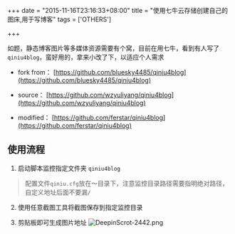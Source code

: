 +++
date = "2015-11-16T23:16:33+08:00"
title = "使用七牛云存储创建自己的图床,用于写博客"
tags = ['OTHERS']

+++

如题，静态博客图片等多媒体资源需要有个窝，目前在用七牛，看到有人写了`qiniu4blog`，蛮好用的，拿来小改了下，以适应个人需求

- fork from：
[https://github.com/bluesky4485/qiniu4blog](https://github.com/bluesky4485/qiniu4blog) 

- source：
[https://github.com/wzyuliyang/qiniu4blog](https://github.com/wzyuliyang/qiniu4blog) 

- modified：
[https://github.com/ferstar/qiniu4blog](https://github.com/ferstar/qiniu4blog) 

## 使用流程

1. 启动脚本监控指定文件夹
`qiniu4blog`
> 配置文件`qiniu.cfg`放在～目录下，注意监控目录路径需要指明绝对路径，自定义地址后面不要漏`/`

2. 使用任意截图工具将截图保存到指定监控目录

3. 剪贴板即可生成图片地址
![DeepinScrot-2442.png](http://7xivdp.com1.z0.glb.clouddn.com/png/2015/11/8b265710971e64014657a9788f0b99dc.png)